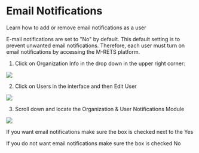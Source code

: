 Email Notifications
===================

Learn how to add or remove email notifications as a user

E-mail notifications are set to "No" by default. This default setting is to prevent unwanted email notifications. Therefore, each user must turn on email notifications by accessing the M-RETS platform. 

1.  Click on Organization Info in the drop down in the upper right corner:

![](https://github.com/mrets/photos/blob/master/billing_email_notifications1.png?raw=true)

2. Click on Users in the interface and then Edit User

![](https://github.com/mrets/photos/blob/master/billing_email_notifications2.png?raw=true)

3. Scroll down and locate the Organization & User Notifications Module

![](https://github.com/mrets/photos/blob/master/billing_email_notifications3.png?raw=true)

If you want email notifications make sure the box is checked next to the Yes

If you do not want email notifications make sure the box is checked No
